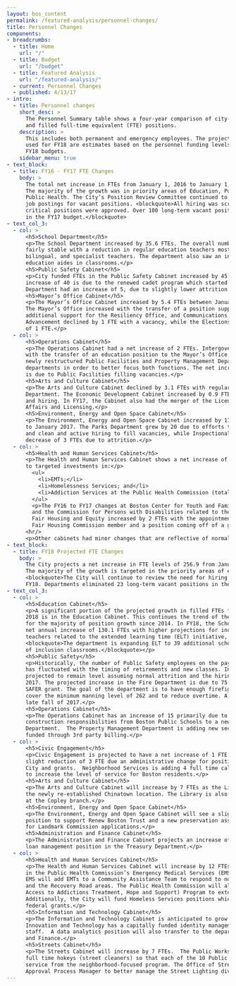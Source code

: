 ```yaml
---
layout: bos_content
permalink: /featured-analysis/personnel-changes/
title: Personnel Changes
components:
- breadcrumbs:
  - title: Home
    url: "/"
  - title: Budget
    url: "/budget"
  - title: Featured Analysis
    url: "/featured-analysis/"
  - current: Personnel Changes
  - published: 4/13/17
- intro:
  - title: Personnel changes
    short_desc: >
      The Personnel Summary table shows a four-year comparison of city-funded 
      and filled full-time equivalent (FTE) positions. 
    description: >
      This includes both permanent and emergency employees. The projected FTE numbers 
      used for FY18 are estimates based on the personnel funding levels contained in the 
      FY18 budgets.
    sidebar_menu: true    
- text_block:
  - title: FY16 - FY17 FTE Changes
    body: >
      The total net increase in FTEs from January 1, 2016 to January 1, 2017 was 165.6. 
      The majority of the growth was in priority areas of Education, Public Safety, and 
      Public Health. The City’s Position Review Committee continued to review all proposed 
      job postings for vacant positions. <blockquote>All hiring was scrutinized and only 
      critical positions were approved. Over 100 long-term vacant positions were eliminated 
      in the FY17 budget.</blockquote>
- text_col_3:
  - col: >
      <h5>School Department</h5>
      <p>The School Department increased by 35.6 FTEs. The overall number of teachers was 
      fairly stable with a reduction in regular education teachers mostly offset by more inclusion, 
      bilingual, and specialist teachers. The department also saw an increase of 59.6 special 
      education aides in classrooms.</p>
      <h5>Public Safety Cabinet</h5>
      <p>City funded FTEs in the Public Safety Cabinet increased by 45. The Police Department’s 
      increase of 40 is due to the renewed cadet program which started in November 2016. The Fire 
      Department had an increase of 5, due to slightly lower attrition.</p>
      <h5>Mayor’s Office Cabinet</h5>
      <p>The Mayor’s Office Cabinet increased by 5.4 FTEs between January 1, 2016 and January 1, 2017. 
      The Mayor’s Office increased with the transfer of a position supporting the Education Cabinet, 
      additional support for the Resiliency Office, and Communications staff. The Office of Women’s 
      Advancement declined by 1 FTE with a vacancy, while the Elections Department had an increase 
      of 1 FTE.</p>
  - col: >
      <h5>Operations Cabinet</h5>
      <p>The Operations Cabinet had a net increase of 2 FTEs. Intergovernmental Relations decreased 
      with the transfer of an education position to the Mayor’s Office and a vacancy. In FY17, the 
      newly restructured Public Facilities and Property Management Departments split into separate 
      departments in order to better focus both functions. The net increase across the two departments 
      is due to Public Facilities filling vacancies.</p>
      <h5>Arts and Culture Cabinet</h5>
      <p>The Arts and Culture Cabinet declined by 3.1 FTEs with regular attrition in the Library 
      Department. The Economic Development Cabinet increased by 0.9 FTEs with regular vacancies 
      and hiring. In FY17, the Cabinet also had the merger of the Licensing Board into Consumer 
      Affairs and Licensing.</p>
      <h5>Environment, Energy and Open Space Cabinet</h5>
      <p>The Environment, Energy and Open Space Cabinet increased by 17 FTEs from January 2016 
      to January 2017. The Parks Department grew by 20 due to efforts to ensure parks are safe 
      and clean and active hiring to fill vacancies, while Inspectional Services had a modest 
      decrease of 3 FTEs due to attrition.</p>
  - col: >
      <h5>Health and Human Services Cabinet</h5>
      <p>The Health and Human Services Cabinet shows a net increase of 63.5 FTEs due primarily 
      to targeted investments in:</p>
        <ul>
          <li>EMTs;</li>
          <li>Homelessness Services; and</li>
          <li>Addiction Services at the Public Health Commission (total increase of 50.5 FTEs).</li>
        </ul>
        <p>The FY16 to FY17 changes at Boston Center for Youth and Families (+6), Boston VETS, 
        and the Commission for Persons with Disabilities related to the filling of vacancies. 
        Fair Housing and Equity increased by 2 FTEs with the appointment of an additional 
        Fair Housing Commission member and a position coming off of a grant to the operating fund.</p>
      <hr/>
      <p>Other cabinets had minor changes that are reflective of normal attrition and hiring patterns.</p>
- text_block:
  - title: FY18 Projected FTE Changes
    body: >
      The City projects a net increase in FTE levels of 256.9 from January 1, 2017 to January 1, 2018. 
      The majority of the growth is targeted in the priority areas of education and public safety.
      <blockquote>The City will continue to review the need for hiring into all vacant positions in 
      FY18. Departments eliminated 23 long-term vacant positions in the current budget process.</blockquote>
- text_col_3:
  - col: >
      <h5>Education Cabinet</h5>
      <p>A significant portion of the projected growth in filled FTEs from January 2017 to January 
      2018 is in the Education Cabinet. This continues the trend of the School Department accounting 
      for the majority of position growth since 2014. In FY18, the School Department is projecting a 
      net annual increase of 130.1 FTEs with higher projections for inclusion teachers and aides, specialist 
      teachers related to the extended learning time (ELT) initiative, and professional support. 
      <blockquote>The department is expanding ELT to 39 additional schools and continues to increase the number
      of inclusion classrooms.</blockquote></p>
      <h5>Public Safety</h5>
      <p>Historically, the number of Public Safety employees on the payroll as of January 1 of any year 
      has fluctuated with the timing of retirements and new classes. In FY18 the Police Department is 
      projected to remain level assuming normal attrition and the hiring of a new class in the summer of 
      2017. The projected increase in the Fire Department is due to 75 firefighters coming off of an expiring 
      SAFER grant. The goal of the department is to have enough firefighters in the suppression force to 
      cover the minimum manning level of 262 and to reduce overtime. A new fire class is planned for the 
      late fall of 2017.</p>
      <h5>Operations Cabinet</h5>
      <p>The Operations Cabinet has an increase of 15 primarily due to the BuildBPS transfer of school 
      construction responsibilities from Boston Public Schools to a new school unit at the Public Facilities 
      Department.  The Property Management Department is adding new security positions, which will be 
      funded through 3rd party billing.</p>
  - col: >
      <h5>Civic Engagement</h5>
      <p>Civic Engagement is projected to have a net increase of 1 FTE.  The Elderly Commission has a 
      slight reduction of 3 FTE due an administrative change for positions with funding split between the 
      City and grants.  Neighborhood Services is adding 4 full time call takers in the Boston311 call center 
      to increase the level of service for Boston residents.</p>
      <h5>Arts and Culture Cabinet</h5>
      <p>The Arts and Culture Cabinet will increase by 7 FTEs as the Library Department opens and staffs 
      the newly re-established Chinatown location. The Library is also adding a custodian supervisor 
      at the Copley branch.</p>
      <h5>Environment, Energy and Open Space Cabinet</h5>
      <p>The Environment, Energy and Open Space Cabinet will see a slight increase with the addition of a 
      position to support Renew Boston Trust and a new preservation assistant to help reduce the wait times 
      for Landmark Commission applications.</p>
      <h5>Administration and Finance Cabinet</h5>
      <p>The Administration and Finance Cabinet projects an increase of 1 FTE with a new quality assurance 
      loan management position in the Treasury Department.</p>
  - col: >
      <h5>Health and Human Services Cabinet</h5>
      <p>The Health and Human Services Cabinet will increase by 12 FTEs primarily due to targeted investments 
      in the Public Health Commission’s Emergency Medical Services (EMS) and Addiction Services program. 
      EMS will add EMTs to a Community Assistance Team to respond to non-transport calls in Downtown Boston 
      and the Recovery Road areas. The Public Health Commission will also add 4 FTEs to the PAATHS (Providing 
      Access to Addictions Treatment, Hope and Support) Program to extend hours to evenings and weekends. 
      Additionally, the City will fund Homeless Services positions which were previously covered under 
      federal grants.</p>
      <h5>Information and Technology Cabinet</h5>
      <p>The Information and Technology Cabinet is anticipated to grow by 4 FTE. The Department of 
      Innovation and Technology has a capitally funded identity management project that requires additional 
      staff.  A data analytics position will also transfer to the department from the Office of Administration 
      and Finance.</p>
      <h5>Streets Cabinet</h5>
      <p>The Streets Cabinet will increase by 7 FTEs.  The Public Works Department is adding 6 additional 
      full time hokeys (street cleaners) so that each of the 10 Public Works Districts will have regular 
      service from the neighborhood-focused program. The Office of Streets plans to hire a Small Cell/DAS 
      Approval Process Manager to better manage the Street Lighting division and the small cell program.</p>
---
```


